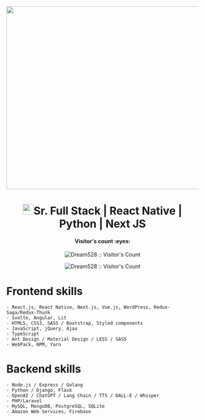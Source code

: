 <img src="https://www.a2itsoft.com/uploads/1708430736.jpg" width="1000" height="480">
<h1 align="center"><img src="https://media.giphy.com/media/hvRJCLFzcasrR4ia7z/giphy.gif" width="28">Sr. Full Stack | React Native | Python | Next JS</h1>

<h4 align="center">Visitor's count :eyes:</h4>
<p align="center"><img src="https://profile-counter.glitch.me/{ikniazhev}/count.svg" alt="Dream528 :: Visitor's Count" /></p>

<p align='center'>
<img src="https://jack-profile.vercel.app/_next/image?url=%2Fimages%2Fprofile-1.png&w=256&q=75" alt="Dream528 :: Visitor's Count" />
</p>

 # Frontend skills
	- React.js, React Native, Next.js, Vue.js, WordPress, Redux-Saga/Redux-Thunk
	- Svelte, Angular, Lit
  	- HTML5, CSS3, SASS / Bootstrap, Styled components
  	- JavaScript, jQuery, Ajax
  	- TypeScript
  	- Ant Design / Material Design / LESS / SASS
  	- WebPack, NPM, Yarn

 # Backend skills
	- Node.js / Express / Golang 
	- Python / Django, Flask
	- OpenAI / ChatGPT / Lang Chain / TTS / DALL-E / Whisper
	- PHP/Laravel
	- MySQL, MongoDB, PostgreSQL, SQLite
	- Amazon Web Services, Firebase

